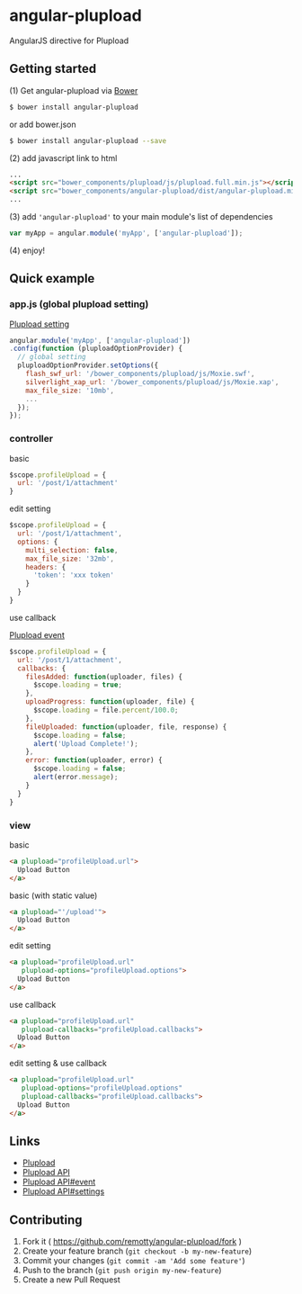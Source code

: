 # angular-plupload

AngularJS directive for Plupload

## Getting started

(1) Get angular-plupload via [Bower](http://bower.io/)

```sh
$ bower install angular-plupload
```
or add bower.json
```sh
$ bower install angular-plupload --save
```

(2) add javascript link to html

```html
...
<script src="bower_components/plupload/js/plupload.full.min.js"></script>
<script src="bower_components/angular-plupload/dist/angular-plupload.min.js"></script>
...
```

(3) add `'angular-plupload'` to your main module's list of dependencies

```javascript
var myApp = angular.module('myApp', ['angular-plupload']);
```

(4) enjoy!

## Quick example

### app.js (global plupload setting)

[Plupload setting](http://www.plupload.com/docs/Uploader#Uploader-settings-method)


```javascript
angular.module('myApp', ['angular-plupload'])
.config(function (pluploadOptionProvider) {
  // global setting
  pluploadOptionProvider.setOptions({
    flash_swf_url: '/bower_components/plupload/js/Moxie.swf',
    silverlight_xap_url: '/bower_components/plupload/js/Moxie.xap',
    max_file_size: '10mb',
    ...
  });
});
```


### controller

basic

```javascript
$scope.profileUpload = {
  url: '/post/1/attachment'
}
```

edit setting

```javascript
$scope.profileUpload = {
  url: '/post/1/attachment',
  options: {
    multi_selection: false,
    max_file_size: '32mb',
    headers: {
      'token': 'xxx token'
    }
  }
}
```

use callback

[Plupload event](http://www.plupload.com/docs/Uploader#events)

```javascript
$scope.profileUpload = {
  url: '/post/1/attachment',
  callbacks: {
    filesAdded: function(uploader, files) {
      $scope.loading = true;
    },
    uploadProgress: function(uploader, file) {
      $scope.loading = file.percent/100.0;
    },
    fileUploaded: function(uploader, file, response) {
      $scope.loading = false;
      alert('Upload Complete!');
    },
    error: function(uploader, error) {
      $scope.loading = false;
      alert(error.message);
    }
  }
}
```

### view

basic

```html
<a plupload="profileUpload.url">
  Upload Button
</a>
```

basic (with static value)

```html
<a plupload="'/upload'">
  Upload Button
</a>
```

edit setting

```html
<a plupload="profileUpload.url"
   plupload-options="profileUpload.options">
  Upload Button
</a>
```

use callback

```html
<a plupload="profileUpload.url"
   plupload-callbacks="profileUpload.callbacks">
  Upload Button
</a>
```

edit setting & use callback

```html
<a plupload="profileUpload.url"
   plupload-options="profileUpload.options"
   plupload-callbacks="profileUpload.callbacks">
  Upload Button
</a>
```

## Links

* [Plupload](http://www.plupload.com/)
* [Plupload API](http://www.plupload.com/docs/API)
* [Plupload API#event](http://www.plupload.com/docs/Uploader#events)
* [Plupload API#settings](http://www.plupload.com/docs/Uploader#Uploader-settings-method)

## Contributing

1. Fork it ( https://github.com/remotty/angular-plupload/fork )
2. Create your feature branch (`git checkout -b my-new-feature`)
3. Commit your changes (`git commit -am 'Add some feature'`)
4. Push to the branch (`git push origin my-new-feature`)
5. Create a new Pull Request
